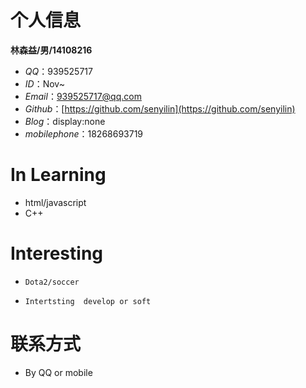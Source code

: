 个人信息
====

**林森益/男/14108216**
- *QQ*：939525717
-  *ID*：Nov~ 
-   *Email*：939525717@qq.com 
-  *Github*：[https://github.com/senyilin](https://github.com/senyilin)    
-  *Blog*：display:none 
-  *mobilephone*：18268693719 
 
In Learning
====
- html/javascript
- C++

Interesting
====
-     Dota2/soccer
-     Intertsting  develop or soft

联系方式
====
-    By  QQ or mobile  